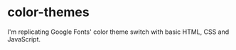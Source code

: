 # color-themes
I'm replicating Google Fonts' color theme switch with basic HTML, CSS and JavaScript.
